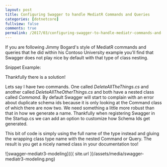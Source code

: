 ```yaml
---
layout: post
title: Configuring Swagger to handle MediatR Commands and Queries
categories: [dotnetcore]
fullview: false
comments: true
permalink: /2017/03/configuring-swagger-to-handle-mediatr-commands-and-queries/
---
```

If you are following Jimmy Bogard's style of MediatR commands and queries that he did within his Contoso University example you'll find that Swagger does not play nice by default with that type of class nesting.

Snippet Example:
<script src="https://gist.github.com/dvanherten/d202b1633561639a40ff3d46dc4b799c.js"></script>

Thankfully there is a solution!

Lets say I have two commands. One called *DeleteAllTheThings.cs* and another called *DeleteAllTheOtherThings.cs* and both have a nested class called *Command*. By default Swagger will start to complain with an error about duplicate schema ids because it is only looking at the Command class of which there are now two. We need something a little more robust than that in how we generate a name. Thankfully when registering Swagger in the Startup.cs we can add an option to customize how Schema Ids get generated.

<script src="https://gist.github.com/dvanherten/fed5f9b0a2a474c05c3417f5bb4f2a71.js"></script>

This bit of code is simply using the full name of the type instead and gluing the wrapping class type name with the nested Command or Query. The result is you get a nicely named class in your documentation too!

![swagger-mediatr3-modeling]({{ site.url }}/assets/media/swagger-mediatr3-modeling.png)